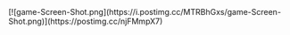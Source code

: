 <div class="container" style="height: 200px , width: 200px">
[![game-Screen-Shot.png](https://i.postimg.cc/MTRBhGxs/game-Screen-Shot.png)](https://postimg.cc/njFMmpX7)
</div>
